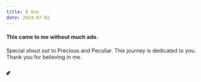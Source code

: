 ```yaml
---
title: B One
date: 2024-07-02
---
```

#### This came to me without much ado. 
Special shout out to Precious and Peculiar.
This journey is dedicated to you. Thank you for believing in me.
### 💕
